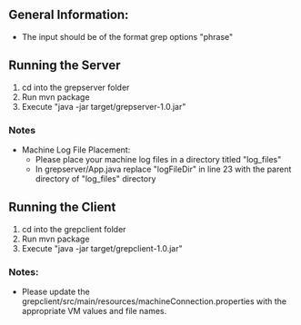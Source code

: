 ## General Information:
- The input should be of the format grep options "phrase"

## Running the Server
1. cd into the grepserver folder
2. Run mvn package
3. Execute "java -jar target/grepserver-1.0.jar"
### Notes
- Machine Log File Placement:
    - Please place your machine log files in a directory titled "log_files"
    - In grepserver/App.java replace "logFileDir" in line 23 with the parent directory of "log_files" directory

## Running the Client
1. cd into the grepclient folder
2. Run mvn package
3. Execute "java -jar target/grepclient-1.0.jar"
### Notes:
- Please update the grepclient/src/main/resources/machineConnection.properties with the appropriate VM values and file names.
